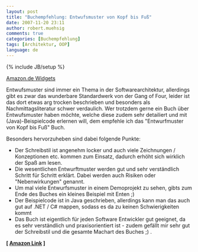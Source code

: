 ```yaml
---
layout: post
title: "Buchempfehlung: Entwufsmuster von Kopf bis Fuß"
date: 2007-11-20 23:11
author: robert.muehsig
comments: true
categories: [Buchempfehlung]
tags: [Architektur, OOP]
language: de
---
```

{% include JB/setup %}
<SCRIPT charset="utf-8" type="text/javascript" src="http://ws.amazon.de/widgets/q?ServiceVersion=20070822&MarketPlace=DE&ID=V20070822/DE/meinkleinerbl-21/8001/54ada4b5-ac7e-4f00-8914-9637a144f421"> </SCRIPT> <NOSCRIPT><A HREF="http://ws.amazon.de/widgets/q?ServiceVersion=20070822&MarketPlace=DE&ID=V20070822%2FDE%2Fmeinkleinerbl-21%2F8001%2F54ada4b5-ac7e-4f00-8914-9637a144f421&Operation=NoScript">Amazon.de Widgets</A></NOSCRIPT>

Entwufsmuster sind immer ein Thema in der Softwarearchitektur, allerdings gibt es zwar das wunderbare Standardwerk von der Gang of Four, leider ist das dort etwas arg trocken beschrieben und besonders als Nachmittagsliteratur schwer verdaulich.
Wer trotzdem gerne ein Buch über Entwufsmuster haben möchte, welche diese zudem sehr detailiert und mit (Java)-Beispielcode erlernen will, dem empfehle ich das "Entwurfmuster von Kopf bis Fuß" Buch.

Besonders hervorzuheben sind dabei folgende Punkte:
<ul>
	<li>Der Schreibstil ist angenehm locker und auch viele Zeichnungen / Konzeptionen etc. kommen zum Einsatz, dadurch erhöht sich wirklich der Spaß am lesen.</li>
	<li>Die wesentlichen Entwurftmuster werden gut und sehr verständlich Schritt für Schritt erklärt. Dabei werden auch Risiken oder "Nebenwirkungen" genannt.</li>
	<li>Um mal viele Entwurfsmuster in einem Demoprojekt zu sehen, gibts zum Ende des Buches ein kleines Beispiel mit Enten ;)</li>
	<li>Der Beispielcode ist in Java geschrieben, allerdings kann man das auch gut auf .NET / C# mappen, sodass es da zu keinen Schwierigkeiten kommt</li>
	<li>Das Buch ist eigentlich für jeden Software Entwickler gut geeignet, da es sehr verständlich und praxisorientiert ist - zudem gefällt mir sehr gut der Schreibstil und die gesamte Machart des Buches ;) .</li>
</ul>
<strong>[ </strong><a target="_blank" href="http://www.amazon.de/dp/3897214210?&amp;camp=2474&amp;creative=8998&amp;linkCode=wey&amp;tag=meinkleinerbl-21"><strong>Amazon Link</strong></a><strong> ]</strong>
